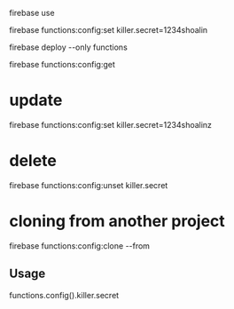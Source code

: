 firebase use <Projectname>

firebase functions:config:set killer.secret=1234shoalin

firebase deploy --only functions

firebase functions:config:get

# update

firebase functions:config:set killer.secret=1234shoalinz

# delete

firebase functions:config:unset killer.secret

# cloning from another project

firebase functions:config:clone --from <projectname>

## Usage

functions.config().killer.secret
